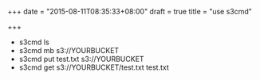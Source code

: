 +++
date = "2015-08-11T08:35:33+08:00"
draft = true
title = "use s3cmd"

+++



* s3cmd ls
* s3cmd mb s3://YOURBUCKET
* s3cmd put test.txt s3://YOURBUCKET
* s3cmd get s3://YOURBUCKET/test.txt test.txt
